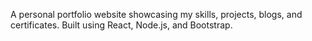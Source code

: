 A personal portfolio website showcasing my skills, projects, blogs, and certificates. Built using React, Node.js, and Bootstrap.
